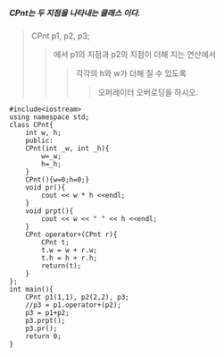 ##### CPnt는 두 지점을 나타내는 클래스 이다. 
> CPnt p1, p2, p3;
>> 에서 p1의 지점과 p2의 지점이 더해 지는 연산에서
>>> 각각의 h와 w가 더해 질 수 있도록
>>>> 오퍼레이터 오버로딩을 하시오.

~~~
#include<iostream>
using namespace std;
class CPnt{
    int w, h;
    public:
    CPnt(int _w, int _h){
        w=_w;
        h=_h;
    }
    CPnt(){w=0;h=0;}
    void pr(){
        cout << w * h <<endl;
    }
    void prpt(){
        cout << w << " " << h <<endl;
    }
    CPnt operator+(CPnt r){
        CPnt t;
        t.w = w + r.w;
        t.h = h + r.h;
        return(t);
    }
};
int main(){
    CPnt p1(1,1), p2(2,2), p3;
    //p3 = p1.operator+(p2);
    p3 = p1+p2;
    p3.prpt();
    p3.pr();
    return 0;
}
~~~ 
